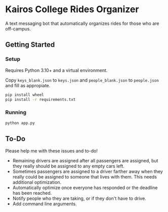 # Kairos College Rides Organizer

A text messaging bot that automatically organizes rides for those who are off-campus.

## Getting Started

### Setup

Requires Python 3.10+ and a virtual environment.

Copy `keys_blank.json` to `keys.json` and `people_blank.json` to `people.json` and fill as appropiate.

```bash
pip install wheel
pip install -r requirements.txt
```

### Running

```bash
python app.py
```

## To-Do

Please help me with these issues and to-do!

* Remaining drivers are assigned after all passengers are assigned, but they really should be assigned to any empty cars left.
* Sometimes passengers are assigned to a driver farther away when they really could be assigned to someone that lives with them. This needs additional optimization.
* Automatically optimize once everyone has responded or the deadline has been reached.
* Notify people who they are taking, or if they don't have to drive.
* Add command line arguments.
